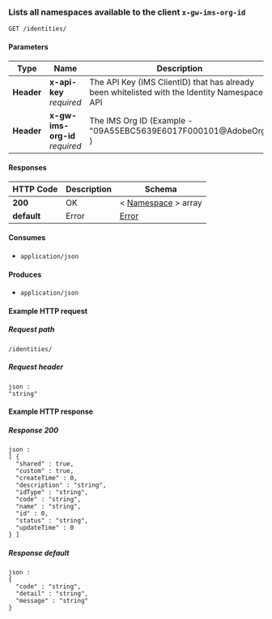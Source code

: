 
<a name="listavailabledatasourcesbyorg"></a>
### Lists all namespaces available to the client `x-gw-ims-org-id`
```
GET /identities/
```


#### Parameters

|Type|Name|Description|Schema|
|---|---|---|---|
|**Header**|**x-api-key**  <br>*required*|The API Key (IMS ClientID) that has already been whitelisted with the Identity Namespace API|string|
|**Header**|**x-gw-ims-org-id**  <br>*required*|The IMS Org ID (Example - "09A55EBC5639E6017F000101@AdobeOrg" )|string|


#### Responses

|HTTP Code|Description|Schema|
|---|---|---|
|**200**|OK|< [Namespace](../definitions/Namespace.md#namespace) > array|
|**default**|Error|[Error](../definitions/Error.md#error)|


#### Consumes

* `application/json`


#### Produces

* `application/json`


#### Example HTTP request

##### Request path
```
/identities/
```


##### Request header
```
json :
"string"
```


#### Example HTTP response

##### Response 200
```
json :
[ {
  "shared" : true,
  "custom" : true,
  "createTime" : 0,
  "description" : "string",
  "idType" : "string",
  "code" : "string",
  "name" : "string",
  "id" : 0,
  "status" : "string",
  "updateTime" : 0
} ]
```


##### Response default
```
json :
{
  "code" : "string",
  "detail" : "string",
  "message" : "string"
}
```



